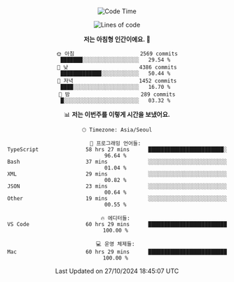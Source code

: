 <div align="center">

<br />

 <!--START_SECTION:waka-->
![Code Time](http://img.shields.io/badge/Code%20Time-3%2C456%20hrs%2047%20mins-blue)

![Lines of code](https://img.shields.io/badge/%EC%A0%80%EB%8A%94%20%EC%97%AC%ED%83%9C%EA%B9%8C%EC%A7%80%20-4.5%20million%20%EC%A4%84%EC%9D%98%20%EC%BD%94%EB%93%9C%EB%A5%BC%20%EC%9E%91%EC%84%B1%ED%96%88%EC%96%B4%EC%9A%94.-blue)

**저는 아침형 인간이에요. 🐤** 

```text
🌞 아침                     2569 commits        ███████░░░░░░░░░░░░░░░░░░   29.54 % 
🌆 낮　                     4386 commits        █████████████░░░░░░░░░░░░   50.44 % 
🌃 저녁                     1452 commits        ████░░░░░░░░░░░░░░░░░░░░░   16.70 % 
🌙 밤　                     289 commits         █░░░░░░░░░░░░░░░░░░░░░░░░   03.32 % 
```


📊 **저는 이번주를 이렇게 시간을 보냈어요.** 

```text
🕑︎ Timezone: Asia/Seoul

💬 프로그래밍 언어들: 
TypeScript               58 hrs 27 mins      ████████████████████████░   96.64 % 
Bash                     37 mins             ░░░░░░░░░░░░░░░░░░░░░░░░░   01.04 % 
XML                      29 mins             ░░░░░░░░░░░░░░░░░░░░░░░░░   00.82 % 
JSON                     23 mins             ░░░░░░░░░░░░░░░░░░░░░░░░░   00.64 % 
Other                    19 mins             ░░░░░░░░░░░░░░░░░░░░░░░░░   00.55 % 

🔥 에디터들: 
VS Code                  60 hrs 29 mins      █████████████████████████   100.00 % 

💻 운영 체제들: 
Mac                      60 hrs 29 mins      █████████████████████████   100.00 % 
```


 Last Updated on 27/10/2024 18:45:07 UTC
<!--END_SECTION:waka-->

</div>
